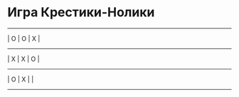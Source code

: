 # Игра Крестики-Нолики

 --- --- --- 
| O | O | X |
 --- --- --- 
| X | X | O |
 --- --- --- 
| O | X |   |
 --- --- --- 
